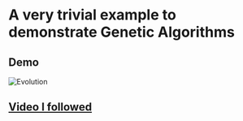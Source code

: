 # A very trivial example to demonstrate Genetic Algorithms
## Demo
![Evolution](https://user-images.githubusercontent.com/67017303/222196807-03503aae-8709-402c-9537-345e1db39814.gif)
## [Video I followed](https://youtu.be/nrKjSeoc7fc)
